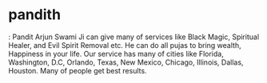 # pandith
: Pandit Arjun Swami Ji can give many of services like Black Magic, Spiritual Healer, and Evil Spirit Removal etc. He can do all pujas to bring wealth, Happiness in your life. Our service has many of cities like Florida, Washington, D.C, Orlando, Texas, New Mexico, Chicago, Illinois, Dallas, Houston. Many of people get best results.
